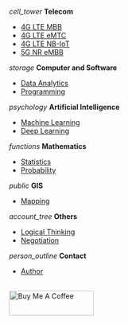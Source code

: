 <i class="material-icons">cell_tower</i>  <b>Telecom</b><br>

- [4G LTE MBB](content_4g_lte_mbb.md)
- [4G LTE eMTC](content_4g_lte_emtc.md)
- [4G LTE NB-IoT](content_4g_lte_nbiot.md)
- [5G NR eMBB](content_5g_nr_embb.md)

<i class="material-icons">storage</i> <b>Computer and Software</b><br>

- [Data Analytics](XXX.md)
- [Programming](XXX.md)

<i class="material-icons">psychology</i> <b>Artificial Intelligence</b><br>

- [Machine Learning](XXX.md)
- [Deep Learning](XXX.md)

<i class="material-icons">functions</i> <b>Mathematics</b><br>

- [Statistics](XXX.md)
- [Probability](XXX.md)

<i class="material-icons">public</i> <b>GIS</b><br>

- [Mapping](XXX.md)

<i class="material-icons">account_tree</i> <b>Others</b><br>

- [Logical Thinking](XXX.md)
- [Negotiation](XXX.md)

<i class="material-icons">person_outline</i> <b>Contact</b><br>

- [Author](/author/author.md)

<br><a href="https://www.buymeacoffee.com/zulfadlizainal" target="blank"><img src="https://cdn.ko-fi.com/cdn/kofi2.png?v=2" alt="Buy Me A Coffee" height="50" width="170"></a>
